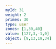 ```yaml
---
myId: 31
weight: 2
primes: 30
type: user
zones: [1,30,40]
value: [127,3,-1,0]
object: [9,13,19,34]
---
```

